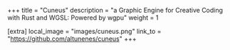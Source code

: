 +++
title = "Cuneus"
description = "a Graphic Engine for Creative Coding with Rust and WGSL: Powered by wgpu"
weight = 1

[extra]
local_image = "images/cuneus.png"
link_to = "https://github.com/altunenes/cuneus"
+++
